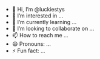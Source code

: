 - 👋 Hi, I’m @luckiestys
- 👀 I’m interested in ...
- 🌱 I’m currently learning ...
- 💞️ I’m looking to collaborate on ...
- 📫 How to reach me ...
- 😄 Pronouns: ...
- ⚡ Fun fact: ...

<!---
luckiestys/luckiestys is a ✨ special ✨ repository because its `README.md` (this file) appears on your GitHub profile.
You can click the Preview link to take a look at your changes.
--->
